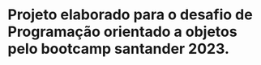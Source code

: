# Projeto elaborado para o desafio de Programação orientado a objetos pelo bootcamp santander 2023.
